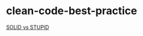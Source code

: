 # clean-code-best-practice

[SOLID vs STUPID](https://faun.pub/a-solid-guide-to-s-o-l-i-d-principles-foundation-for-modern-software-architecture-68a8275f2e38)
